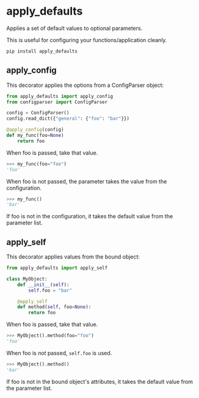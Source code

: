 # apply_defaults

Applies a set of default values to optional parameters.

This is useful for configuring your functions/application cleanly.

```sh
pip install apply_defaults
```

## apply_config

This decorator applies the options from a ConfigParser object:

```python
from apply_defaults import apply_config
from configparser import ConfigParser

config = ConfigParser()
config.read_dict({"general": {"foo": "bar"}})

@apply_config(config)
def my_func(foo=None)
    return foo
```

When foo is passed, take that value.

```python
>>> my_func(foo="foo")
'foo'
```

When foo is not passed, the parameter takes the value from the configuration.

```python
>>> my_func()
'bar'
```

If foo is not in the configuration, it takes the default value from the
parameter list.

## apply_self

This decorator applies values from the bound object:

```python
from apply_defaults import apply_self

class MyObject:
    def __init__(self):
        self.foo = "bar"

    @apply_self
    def method(self, foo=None):
        return foo
```

When foo is passed, take that value.

```python
>>> MyObject().method(foo="foo")
'foo'
```

When foo is *not* passed, `self.foo` is used.

```python
>>> MyObject().method()
'bar'
```

If foo is not in the bound object's attributes, it takes the default value from
the parameter list.
